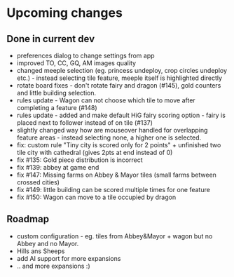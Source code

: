 # Upcoming changes

## Done in current dev

- preferences dialog to change settings from app
- improved TO, CC, GQ, AM images quality
- changed meeple selection (eg. princess undeploy, crop circles undeploy etc.) - instead selecting tile feature, meeple itself is highlighted directly
- rotate board fixes - don't rotate fairy and dragon (#145), gold counters and little building selection.
- rules update - Wagon can not choose which tile to move after completing a feature (#148)
- rules update - added and make default HiG fairy scoring option - fairy is placed next to follower instead of on tile (#137)
- slightly changed way how are mouseover handled for overlapping feature areas  - instead selecting none, a higher one is selected.
- fix: custom rule "Tiny city is scored only for 2 points" + unfinished two tile city with cathedral (gives 2pts at end instead of 0)
- fix #135: Gold piece distribution is incorrect
- fix #139: abbey at game end
- fix #147: Missing farms on Abbey & Mayor tiles (small farms between crossed cities)
- fix #149: little building can be scored multiple times for one feature
- fix #150: Wagon can move to a tile occupied by dragon

## Roadmap

*  custom configuration - eg. tiles from Abbey&Mayor + wagon but  no Abbey and no Mayor.
* Hills ans Sheeps
* add AI support for more expansions
* .. and more expansions :)